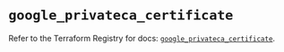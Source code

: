 # `google_privateca_certificate`

Refer to the Terraform Registry for docs: [`google_privateca_certificate`](https://registry.terraform.io/providers/hashicorp/google-beta/5.22.0/docs/resources/google_privateca_certificate).
